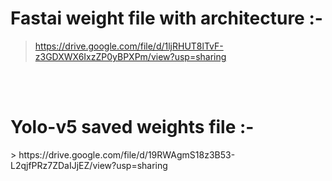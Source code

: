 # Fastai weight file with architecture :-
> https://drive.google.com/file/d/1ljRHUT8lTvF-z3GDXWX6IxzZP0yBPXPm/view?usp=sharing
</br>
</br>
<h1> Yolo-v5 saved weights file :- </h1>
> https://drive.google.com/file/d/19RWAgmS18z3B53-L2qjfPRz7ZDaIJjEZ/view?usp=sharing
